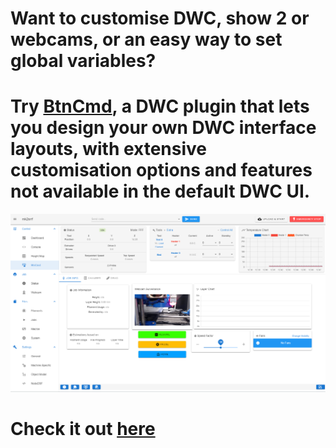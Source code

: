 # Want to customise DWC, show 2 or webcams, or an easy way to set global variables?

# Try [BtnCmd](https://github.com/MintyTrebor/BtnCmd), a DWC plugin that lets you design your own DWC interface layouts, with extensive customisation options and features not available in the default DWC UI.

![BtnCmd](https://raw.githubusercontent.com/MintyTrebor/BtnCmd/main/wikires/v0.8.13_BtnCmd_MainWindow_1.png)

# Check it out [here](https://github.com/MintyTrebor/BtnCmd)
